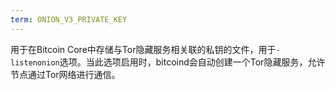 ```yaml
---
term: ONION_V3_PRIVATE_KEY
---
```


用于在Bitcoin Core中存储与Tor隐藏服务相关联的私钥的文件，用于`-listenonion`选项。当此选项启用时，bitcoind会自动创建一个Tor隐藏服务，允许节点通过Tor网络进行通信。